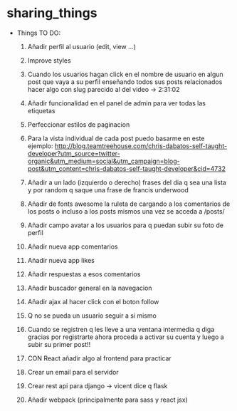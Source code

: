# sharing_things

- Things TO DO: 
	
	1. Añadir perfil al usuario (edit, view ...)
	2. Improve styles 
	3. Cuando los usuarios hagan click en el nombre de usuario en algun post que vaya a su perfil enseñando todos 
	sus posts relacionados hacer algo con slug parecido al del video -> 2:31:02
	4. Añadir funcionalidad en el panel de admin para ver todas las etiquetas 
	5. Perfeccionar estilos de paginacion 
	6. Para la vista individual de cada post puedo basarme en este ejemplo: 
		http://blog.teamtreehouse.com/chris-dabatos-self-taught-developer?utm_source=twitter-organic&utm_medium=social&utm_campaign=blog-post&utm_content=chris-dabatos-self-taught-developer&cid=4732
	7. Añadir a un lado (izquierdo o derecho) frases del dia q sea una lista y por random q saque una frase de francis underwood 
	8. Añadir de fonts awesome la ruleta de cargando a los comentarios de los posts o incluso a los posts mismos una vez se acceda a /posts/ 
	
	9. Añadir campo avatar a los usuarios para q puedan subir su foto de perfil 
	10. Añadir nueva app comentarios 
	11. Añadir nueva app likes 
	12. Añadir respuestas a esos comentarios
	13. Añadir buscador general en la navegacion
	14. Añadir ajax al hacer click con el boton follow
	15. Q no se pueda un usuario seguir a si mismo
	16. Cuando se registren q les lleve a una ventana intermedia q diga gracias por registrarte ahora proceda a activar su cuenta
	y luego a subir su primer post!!
	17. CON React añadir algo al frontend para practicar
	18. Crear un email para el servidor
	19. Crear rest api para django -> vicent dice q flask
	20. Añadir webpack (principalmente para sass y react jsx)